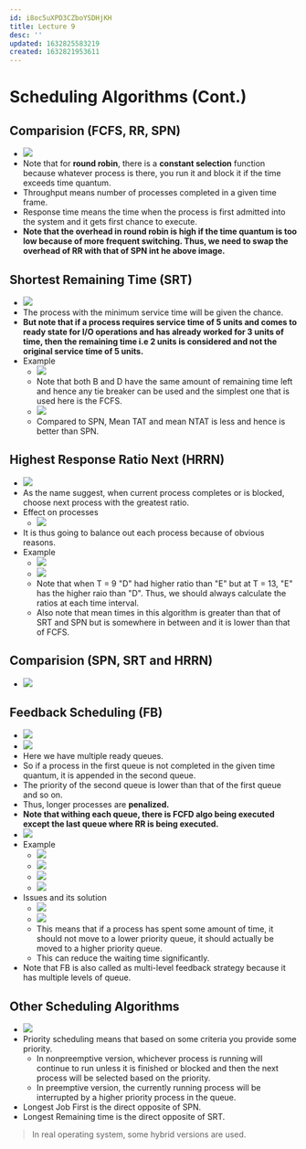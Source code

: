 ```yaml
---
id: i8oc5uXPD3CZboYSDHjKH
title: Lecture 9
desc: ''
updated: 1632825583219
created: 1632821953611
---
```


# Scheduling Algorithms (Cont.)

## Comparision (FCFS, RR, SPN)
* ![](/assets/images/2021-09-28-15-14-20.png)
* Note that for **round robin**, there is a **constant selection** function because whatever process is there, you run it and block it if the time exceeds time quantum.
* Throughput means number of processes completed in a given time frame.
* Response time means the time when the process is first admitted into the system and it gets first chance to execute.
* **Note that the overhead in round robin is high if the time quantum is too low because of more frequent switching. Thus, we need to swap the overhead of RR with that of SPN int he above image.**

## Shortest Remaining Time (SRT)
* ![](/assets/images/2021-09-28-15-22-39.png)
* The process with the minimum service time will be given the chance.
* **But note that if a process requires service time of 5 units and comes to ready state for I/O operations and has already worked for 3 units of time, then the remaining time i.e 2 units is considered and not the original service time of 5 units.**
* Example
    * ![](/assets/images/2021-09-28-15-28-55.png)
    * Note that both B and D have the same amount of remaining time left and hence any tie breaker can be used and the simplest one that is used here is the FCFS.
    * ![](/assets/images/2021-09-28-15-29-57.png)
    * Compared to SPN, Mean TAT and mean NTAT is less and hence is better than SPN.

## Highest Response Ratio Next (HRRN)
* ![](/assets/images/2021-09-28-15-31-07.png)
* As the name suggest, when current process completes or is blocked, choose next process with the greatest ratio.
* Effect on processes
    * ![](/assets/images/2021-09-28-15-34-20.png)
* It is thus going to balance out each process because of obvious reasons.
* Example
    * ![](/assets/images/2021-09-28-15-38-03.png)
    * ![](/assets/images/2021-09-28-15-38-13.png)
    * Note that when T = 9 "D" had higher ratio than "E" but at T = 13, "E" has the higher raio than "D". Thus, we should always calculate the ratios at each time interval.
    * Also note that mean times in this algorithm is greater than that of SRT and SPN but is somewhere in between and it is lower than that of FCFS.

## Comparision (SPN, SRT and HRRN)
* ![](/assets/images/2021-09-28-15-40-07.png)

## Feedback Scheduling (FB)
* ![](/assets/images/2021-09-28-15-43-17.png)
* ![](/assets/images/2021-09-28-15-49-15.png)
* Here we have multiple ready queues.
* So if a process in the first queue is not completed in the given time quantum, it is appended in the second queue.
* The priority of the second queue is lower than that of the first queue and so on.
* Thus, longer processes are **penalized.**
* **Note that withing each queue, there is FCFD algo being executed except the last queue where RR is being executed.**
* ![](/assets/images/2021-09-28-15-53-31.png)
* Example
    * ![](/assets/images/2021-09-28-15-55-42.png)
    * ![](/assets/images/2021-09-28-15-59-07.png)
    * ![](/assets/images/2021-09-28-15-59-26.png)
    * ![](/assets/images/2021-09-28-16-00-12.png)
* Issues and its solution
    * ![](/assets/images/2021-09-28-16-01-01.png)
    * ![](/assets/images/2021-09-28-16-03-15.png)
    * This means that if a process has spent some amount of time, it should not move to a lower priority queue, it should actually be moved to a higher priority queue.
    * This can reduce the waiting time significantly.
* Note that FB is also called as multi-level feedback strategy because it has multiple levels of queue.

## Other Scheduling Algorithms
* ![](/assets/images/2021-09-28-16-05-48.png)
* Priority scheduling means that based on some criteria you provide some priority.
    * In nonpreemptive version, whichever process is running will continue to run unless it is finished or blocked and then the next process will be selected based on the priority.
    * In preemptive version, the currently running process will be interrupted by a higher priority process in the queue.
* Longest Job First is the direct opposite of SPN.
* Longest Remaining time is the direct opposite of SRT.

> In real operating system, some hybrid versions are used.
